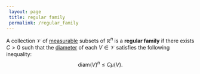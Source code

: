 ```yaml
---
 layout: page
 title: regular family
 permalink: /regular_family
---
```

A collection $\mathcal V$ of [measurable](https://defsmath.github.io/DefsMath/measurable) subsets of $\mathbb R^n$ is a **regular family** if there exists $C > 0$ such that the [diameter](https://defsmath.github.io/DefsMath/diameter_of_a_set) of each $V \in \mathcal V$ satisfies the following inequality: $$\text{diam}(V)^n \leq C\mu(V).$$

